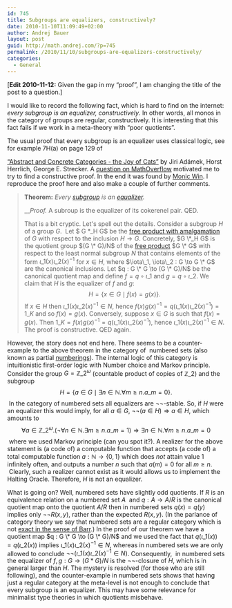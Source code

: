 ```yaml
---
id: 745
title: Subgroups are equalizers, constructively?
date: 2010-11-10T11:09:49+02:00
author: Andrej Bauer
layout: post
guid: http://math.andrej.com/?p=745
permalink: /2010/11/10/subgroups-are-equalizers-constructively/
categories:
  - General
---
```

[**Edit 2010-11-12:** Given the gap in my “proof”, I am changing the title of the post to a question.]

I would like to record the following fact, which is hard to find on the internet: _every subgroup is an equalizer, constructively_. In other words, all monos in the category of groups are regular, constructively. It is interesting that this fact fails if we work in a meta-theory with “poor quotients”.

<!--more-->The usual proof that every subgroup is an equalizer uses classical logic, see for example 7H(a) on page 129 of  

[“Abstract and Concrete Categories - the Joy of Cats”](http://katmat.math.uni-bremen.de/acc/) by Jiri Adámek, Horst Herrlich, George E. Strecker. A [question on MathOverflow](http://mathoverflow.net/questions/41208/are-all-group-monomorphisms-regular-constructively/) motivated me to try to find a constructive proof. In the end it was found by [Monic Win](http://mathoverflow.net/users/9823/monic-win). I reproduce the proof here and also make a couple of further comments.

> **Theorem:** _Every [subgroup](http://en.wikipedia.org/wiki/Subgroup) is an [equalizer](http://en.wikipedia.org/wiki/Equaliser_(mathematics))._
> 
> ___Proof._ A subroup is the equalizer of its cokerenel pair. QED.
> 
> That is a bit cryptic. Let's spell out the details. Consider a subgroup $H$ of a group $G$.  Let $ G *_H G$ be the [free product with amalgamation](http://en.wikipedia.org/wiki/Free_product_of_groups#Generalization:_Free_product_with_amalgamation) of $G$ with respect to the inclusion $H \to G$. Concretely, $G \*_H G$ is the quotient group $(G \* G)/N$ of the [free product](http://en.wikipedia.org/wiki/Free_product) $G \* G$ with respect to the least normal subgroup $N$ that contains elements of the form $\iota\_1(x) \iota\_2(x)^{-1}$ for $x \in H$, where $\iota\_1, \iota\_2 : G \to G \* G$ are the canonical inclusions. Let $q : G \* G \to (G \* G)/N$ be the canonical quotient map and define $f  = q \circ \iota\_1$ and $g = q \circ \iota\_2$. We claim that $H$ is the equalizer of $f$ and $g$: $$H = \{ x \in G \mid f(x) = g(x) \}.$$ If $x \in H$ then $\iota\_1(x) \iota\_2(x)^{-1} \in N$, hence $f(x) g(x)^{-1} = q(\iota\_1(x) \iota\_2(x)^{-1}) = 1\_K$ and so $f(x) = g(x)$. Conversely, suppose $x \in G$ is such that $f(x) = g(x)$. Then $1\_K = f(x) g(x)^{-1} = q(\iota\_1(x) \iota\_2(x)^{-1})$, hence $\iota\_1(x) \iota\_2(x)^{-1} \in N$. The proof is constructive. QED again.

However, the story does not end here. There seems to be a counter-example to the above theorem in the category of  numbered sets (also known as partial [numberings](http://en.wikipedia.org/wiki/Numbering_(computability_theory))). The internal logic of this category is intuitionistic first-order logic with Number choice and Markov principle. Consider the group $G = \mathbb{Z}\_2^\omega$ (countable product of copies of $\mathbb{Z}\_2$) and the subgroup $$H = \lbrace a \in G \mid \exists n \in \mathbb{N} . \forall m \geq n . a\_m = 0\rbrace.$$ In the category of numbered sets all equalizers are $\lnot\lnot$-stable. So, if $H$ were an equalizer this would imply, for all $a \in G$, $\lnot\lnot (a \in H) \Rightarrow a \in H$, which amounts to $$\forall a \in \mathbb{Z}\_2^\omega . (\lnot \forall n \in \mathbb{N} . \exists m \geq n . a\_m = 1) \Rightarrow \exists n \in \mathbb{N} . \forall m \geq n . a\_m = 0$$ where we used Markov principle (can you spot it?). A realizer for the above statement is (a code of) a computable function that accepts (a code of) a total computable function $a : \mathbb{N} \to \lbrace 0, 1 \rbrace$ which does _not_ attain value $1$ infinitely often, and outputs a number $n$ such that $a(m) = 0$ for all $m \geq n$.  Clearly, such a realizer cannot exist as it would allows us to implement the Halting Oracle. Therefore, $H$ is not an equalizer.

What is going on? Well, numbered sets have slightly odd quotients. If $R$ is an equivalence relation on a numbered set $A$  and $q : A \to A/R$ is the canonical quotient map onto the quotient $A/R$ then in numbered sets $q(x) = q(y)$ implies only $\lnot\lnot R(x,y)$, rather than the expected $R(x,y)$. (In the parlance of category theory we say that numbered sets are a regular category which is not [exact in the sense of Barr](http://en.wikipedia.org/wiki/Regular_category#Exact_.28effective.29_categories).) In the proof of our theorem we have a quotient map $q : G \* G \to (G \* G)/N$ and we used the fact that $q(\iota\_1(x)) = q(\iota\_2(x))$ implies $\iota\_1(x) \iota\_2(x)^{-1} \in N$, whereas in numbered sets we are only allowed to conclude $\lnot\lnot (\iota\_1(x) \iota\_2(x)^{-1} \in N)$. Consequently,  in numbered sets the equalizer of $f, g : G \to (G * G)/N$ is the $\lnot\lnot$-closure of $H$, which is in general larger than $H$. The mystery is resolved (for those who are still following), and the counter-example in numbered sets shows that having just a regular category at the meta-level is not enough to conclude that every subgroup is an equalizer. This may have some relevance for minimalist type theories in which quotients misbehave.
